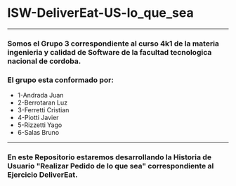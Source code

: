 # ISW-DeliverEat-US-lo_que_sea
------------------------------------------------------

### Somos el Grupo 3 correspondiente al curso 4k1 de la materia ingenieria y calidad de Software de la facultad tecnologica nacional de cordoba.


### El grupo esta conformado por:

+  1-Andrada Juan 
+  2-Berrotaran Luz
+  3-Ferretti Cristian
+  4-Piotti Javier
+  5-Rizzetti Yago
+  6-Salas Bruno

----------------------------------------------------
### En este Repositorio estaremos desarrollando la Historia de Usuario "Realizar Pedido de lo que sea" correspondiente al Ejercicio DeliverEat.
